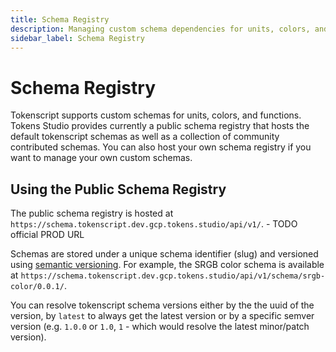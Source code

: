 ```yaml
---
title: Schema Registry
description: Managing custom schema dependencies for units, colors, and functions in TokenScript.
sidebar_label: Schema Registry
---
```


# Schema Registry
Tokenscript supports custom schemas for units, colors, and functions. Tokens Studio provides currently a public schema registry that hosts the default tokenscript schemas as well as a collection of community contributed schemas. You can also host your own schema registry if you want to manage your own custom schemas.

## Using the Public Schema Registry
The public schema registry is hosted at `https://schema.tokenscript.dev.gcp.tokens.studio/api/v1/`. - TODO official PROD URL

Schemas are stored under a unique schema identifier (slug) and versioned using [semantic versioning](https://semver.org/). For example, the SRGB color schema is available at `https://schema.tokenscript.dev.gcp.tokens.studio/api/v1/schema/srgb-color/0.0.1/`.

You can resolve tokenscript schema versions either by the the uuid of the version, by `latest` to always get the latest version or by a specific semver version (e.g. `1.0.0` or `1.0`, `1` - which would resolve the latest minor/patch version).
